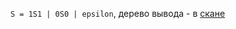 `S = 1S1 | 0S0 | epsilon`, дерево вывода - в [скане](https://github.com/jegorpopow/fl-2022-hse-win/blob/HW01/01.png) 

